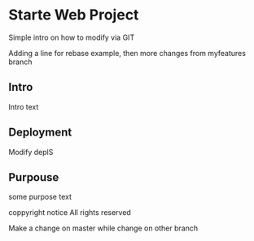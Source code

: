 # Starte Web Project

Simple intro on how to modify via GIT

Adding a line for rebase example, then more changes from myfeatures branch

## Intro 

Intro text

## Deployment

Modify deplS

## Purpouse

some purpose text


coppyright notice All rights reserved


Make a change on master while change on other branch
